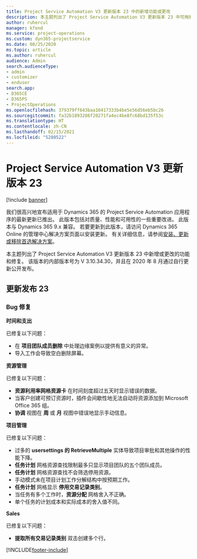 ```yaml
---
title: Project Service Automation V3 更新版本 23 中的新增功能或更改
description: 本主题列出了 Project Service Automation V3 更新版本 23 中可用的功能和修复。
author: ruhercul
manager: kfend
ms.service: project-operations
ms.custom: dyn365-projectservice
ms.date: 08/25/2020
ms.topic: article
ms.author: ruhercul
audience: Admin
search.audienceType:
- admin
- customizer
- enduser
search.app:
- D365CE
- D365PS
- ProjectOperations
ms.openlocfilehash: 379379ff643baa10417333b4be5e56d56eb5bc26
ms.sourcegitcommit: fa32b1893286f20271fa4ec4be8fc68bd135f53c
ms.translationtype: HT
ms.contentlocale: zh-CN
ms.lasthandoff: 02/15/2021
ms.locfileid: "5280522"
---
```

# <a name="project-service-automation-update-release-23-v3"></a>Project Service Automation V3 更新版本 23

[!include [banner](../includes/psa-now-project-operations.md)]

我们很高兴地宣布适用于 Dynamics 365 的 Project Service Automation 应用程序的最新更新已推出。 此版本包括对质量、性能和可用性的一些重要改进。 此版本与 Dynamics 365 9.x 兼容。 若要更新到此版本，请访问 Dynamics 365 Online 的管理中心解决方案页面以安装更新。 有关详细信息，请参阅[安装、更新或移除首选解决方案](https://docs.microsoft.com/power-platform/admin/install-remove-preferred-solution)。

本主题列出了 Project Service Automation V3 更新版本 23 中新增或更改的功能和修复。 该版本的内部版本号为 V 3.10.34.30，并且在 2020 年 8 月通过自行更新公开发布。

## <a name="update-release-23"></a>更新发布 23

### <a name="bug-fixes"></a>Bug 修复

**时间和支出**

已修复以下问题：
- 在 **项目团队成员删除** 中处理边缘案例以提供有意义的异常。
- 导入工作会导致空白删除屏幕。

**资源管理**

已修复以下问题：

- **资源利用率网格资源卡** 在时间刻度超过五天时显示错误的数据。
- 当客户创建可预订资源时，插件会间歇性地无法自动将资源添加到 Microsoft Office 365 组。
- **协调** 视图在 **周** 或 **月** 视图中错误地显示手动信息。

**项目管理**

已修复以下问题：

- 过多的 **usersettings 的 RetrieveMultiple** 实体导致项目审批和其他操作的性能下降。
- **任务计划** 网格资源查找限制最多只显示项目团队的五个团队成员。 
- **任务计划** 网格资源查找不会筛选停用资源。
- 手动模式未在项目计划工作分解结构中按预期工作。
- **任务计划** 网格显示 **停用交易记录类别**。
- 当任务有多个工作时，**资源分配** 网格舍入不正确。
- 单个任务的计划成本和实际成本的舍入值不同。

**Sales**

已修复以下问题：

- **提取所有交易记录类别** 双击创建多个行。


[!INCLUDE[footer-include](../includes/footer-banner.md)]